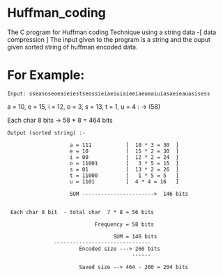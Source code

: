 # Huffman_coding
The C program for Huffman coding Technique using a string data -[ data compression ] 
The input given to the program is a string and the ouput given sorted string of huffman encoded data.


# For Example:
   
    Input: sseasoseoeaieiestseossieiaeiuiaieeiaeueaiuiasaeieauasisess
    
  a = 10, e = 15, i = 12, o = 3, s = 13, t = 1, u = 4 : -> (58)
  
  Each char 8 bits -> 58 * 8 = 464 bits
   
    Output (sorted string) :- 
                        
                        a = 111           [  10 * 3 = 30  ]
                        e = 10            [  15 * 2 = 30  ]
                        i = 00            [  12 * 2 = 24  ]
                        o = 11001         [   3 * 5 = 15  ]
                        s = 01            [  13 * 2 = 26  ]
                        t = 11000         [   1 * 5 = 5   ]
                        u = 1101          [  4 * 4 = 16   ]
                        
                        SUM ----------------------->  146 bits
                        
          
     Each char 8 bit  - total char  7 * 8 = 56 bits
                               
                                Frequency = 58 bits
      
                                      SUM = 146 bits
                   -------------------------------
                           Encoded size ---> 260 bits 
                                            ------
                           
                           Saved size --> 464 - 260 = 204 bits
                           
